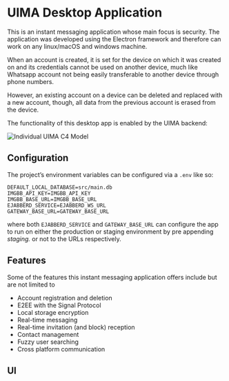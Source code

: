 # UIMA Desktop Application 

This is an instant messaging application whose main focus is security. The application was developed using the Electron framework and therefore can work on any linux/macOS and windows machine. 

When an account is created, it is set for the device on which it was created on and its credentials cannot be used on another device, much like Whatsapp account not being easily transferable to another device through phone numbers. 

However, an existing account on a device can be deleted and replaced with a new account, though, all data from the previous account is erased from the device. 

The functionality of this desktop app is enabled by the UIMA backend:

![Individual  UIMA C4 Model](https://github.com/UIMA-Messaging/uima-desktop/assets/56337726/7e00e514-23d2-40c4-861e-8d0b6e9c6691)

## Configuration
The project’s environment variables can be configured via a `.env` like so:
```
DEFAULT_LOCAL_DATABASE=src/main.db
IMGBB_API_KEY=IMGBB_API_KEY
IMGBB_BASE_URL=IMGBB_BASE_URL
EJABBERD_SERVICE=EJABBERD_WS_URL
GATEWAY_BASE_URL=GATEWAY_BASE_URL
```

where both `EJABBERD_SERVICE` and `GATEWAY_BASE_URL` can configure the app to run on either the production or staging environment by pre appending *staging.* or not to the URLs respectively. 

## Features
Some of the features this instant messaging application offers include but are not limited to 
- Account registration and deletion
- E2EE with the Signal Protocol
- Local storage encryption
- Real-time messaging
- Real-time invitation (and block) reception 
- Contact management
- Fuzzy user searching
- Cross platform communication

## UI

